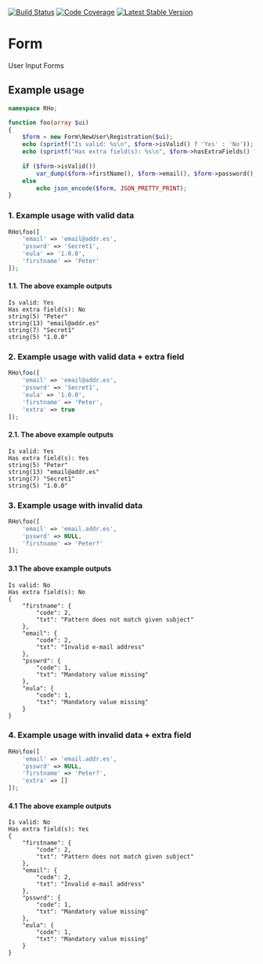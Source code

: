 [![Build Status](https://travis-ci.org/robert-horvath/form.svg?branch=master)](https://travis-ci.org/robert-horvath/form)
[![Code Coverage](https://codecov.io/gh/robert-horvath/form/branch/master/graph/badge.svg)](https://codecov.io/gh/robert-horvath/form)
[![Latest Stable Version](https://img.shields.io/packagist/v/robert/form.svg)](https://packagist.org/packages/robert/form)

# Form
User Input Forms

## Example usage
```php
namespace RHo;

function foo(array $ui)
{
    $form = new Form\NewUser\Registration($ui);
    echo (sprintf("Is valid: %s\n", $form->isValid() ? 'Yes' : 'No'));
    echo (sprintf("Has extra field(s): %s\n", $form->hasExtraFields() ? 'Yes' : 'No'));
    
    if ($form->isValid())
        var_dump($form->firstName(), $form->email(), $form->password(), $form->eulaVersion());
    else
        echo json_encode($form, JSON_PRETTY_PRINT);
}
```

### 1. Example usage with valid data
```php
RHo\foo([
    'email' => 'email@addr.es',
    'psswrd' => 'Secret1',
    'eula' => '1.0.0',
    'firstname' => 'Peter'
]);
```
#### 1.1. The above example outputs
```
Is valid: Yes
Has extra field(s): No
string(5) "Peter"
string(13) "email@addr.es"
string(7) "Secret1"
string(5) "1.0.0"
```
### 2. Example usage with valid data + extra field
```php
RHo\foo([
    'email' => 'email@addr.es',
    'psswrd' => 'Secret1',
    'eula' => '1.0.0',
    'firstname' => 'Peter',
    'extra' => true
]);
```
#### 2.1. The above example outputs
```
Is valid: Yes
Has extra field(s): Yes
string(5) "Peter"
string(13) "email@addr.es"
string(7) "Secret1"
string(5) "1.0.0"
```
### 3. Example usage with invalid data
```php
RHo\foo([
    'email' => 'email.addr.es',
    'psswrd' => NULL,
    'firstname' => 'Peter?'
]);
```
#### 3.1 The above example outputs
```
Is valid: No
Has extra field(s): No
{
    "firstname": {
        "code": 2,
        "txt": "Pattern does not match given subject"
    },
    "email": {
        "code": 2,
        "txt": "Invalid e-mail address"
    },
    "psswrd": {
        "code": 1,
        "txt": "Mandatory value missing"
    },
    "eula": {
        "code": 1,
        "txt": "Mandatory value missing"
    }
}
```
### 4. Example usage with invalid data + extra field
```php
RHo\foo([
    'email' => 'email.addr.es',
    'psswrd' => NULL,
    'firstname' => 'Peter?',
    'extra' => []
]);
```
#### 4.1 The above example outputs
```
Is valid: No
Has extra field(s): Yes
{
    "firstname": {
        "code": 2,
        "txt": "Pattern does not match given subject"
    },
    "email": {
        "code": 2,
        "txt": "Invalid e-mail address"
    },
    "psswrd": {
        "code": 1,
        "txt": "Mandatory value missing"
    },
    "eula": {
        "code": 1,
        "txt": "Mandatory value missing"
    }
}
```